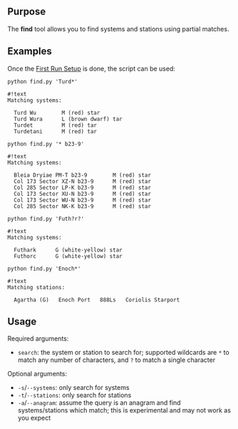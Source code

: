 ## Purpose ##
The **find** tool allows you to find systems and stations using partial matches.

## Examples ##
Once the [First Run Setup](firstrun.md) is done, the script can be used:

`python find.py 'Turd*'`

```
#!text
Matching systems:

  Turd Wu        M (red) star
  Turd Wura      L (brown dwarf) tar
  Turdet         M (red) tar
  Turdetani      M (red) tar
```

`python find.py '* b23-9'`

```
#!text
Matching systems:

  Bleia Dryiae PM-T b23-9        M (red) star
  Col 173 Sector XZ-N b23-9      M (red) star
  Col 285 Sector LP-K b23-9      M (red) star
  Col 173 Sector XU-N b23-9      M (red) star
  Col 173 Sector WU-N b23-9      M (red) star
  Col 285 Sector NK-K b23-9      M (red) star
```

`python find.py 'Futh?r?'`

```
#!text
Matching systems:

  Futhark      G (white-yellow) star
  Futhorc      G (white-yellow) star
```

`python find.py 'Enoch*'`

```
#!text
Matching stations:

  Agartha (G)   Enoch Port   888Ls   Coriolis Starport
```

## Usage ##

Required arguments:

* `search`: the system or station to search for; supported wildcards are `*` to match any number of characters, and `?` to match a single character

Optional arguments:

* `-s`/`--systems`: only search for systems
* `-t`/`--stations`: only search for stations
* `-a`/`--anagram`: assume the query is an anagram and find systems/stations which match; this is experimental and may not work as you expect